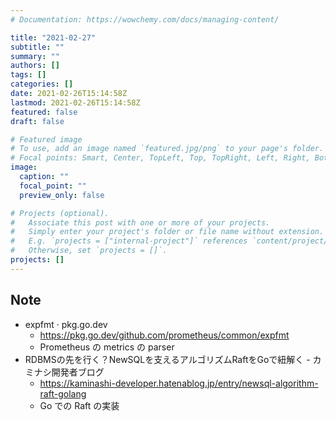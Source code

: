 ```yaml
---
# Documentation: https://wowchemy.com/docs/managing-content/

title: "2021-02-27"
subtitle: ""
summary: ""
authors: []
tags: []
categories: []
date: 2021-02-26T15:14:58Z
lastmod: 2021-02-26T15:14:58Z
featured: false
draft: false

# Featured image
# To use, add an image named `featured.jpg/png` to your page's folder.
# Focal points: Smart, Center, TopLeft, Top, TopRight, Left, Right, BottomLeft, Bottom, BottomRight.
image:
  caption: ""
  focal_point: ""
  preview_only: false

# Projects (optional).
#   Associate this post with one or more of your projects.
#   Simply enter your project's folder or file name without extension.
#   E.g. `projects = ["internal-project"]` references `content/project/deep-learning/index.md`.
#   Otherwise, set `projects = []`.
projects: []
---
```


## Note

* expfmt · pkg.go.dev
  * https://pkg.go.dev/github.com/prometheus/common/expfmt
  * Prometheus の metrics の parser
* RDBMSの先を行く？NewSQLを支えるアルゴリズムRaftをGoで紐解く - カミナシ開発者ブログ
  * https://kaminashi-developer.hatenablog.jp/entry/newsql-algorithm-raft-golang
  * Go での Raft の実装
